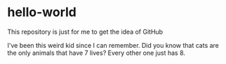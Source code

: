 # hello-world
This repository is just for me to get the idea of GitHub

I've been this weird kid since I can remember. Did you know that cats are the only animals that have 7 lives? Every other one just has 8.
